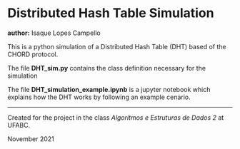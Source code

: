 # Distributed Hash Table Simulation
 **author:** Isaque Lopes Campello

 This is a python simulation of a Distributed Hash Table (DHT) based of the CHORD protocol.

 The file **DHT_sim.py** contains the class definition necessary for the simulation

 The file **DHT_simulation_example.ipynb** is a jupyter notebook which explains how the DHT works by following an example cenario.

 ---
 Created for the project in the class *Algorítmos e Estruturas de Dados 2* at UFABC.

 November 2021